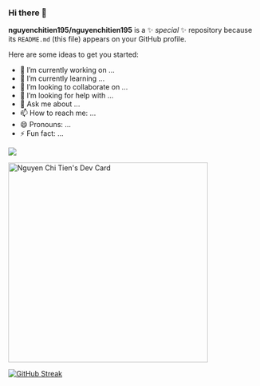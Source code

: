 ### Hi there 👋

**nguyenchitien195/nguyenchitien195** is a ✨ _special_ ✨ repository because its `README.md` (this file) appears on your GitHub profile.

Here are some ideas to get you started:

- 🔭 I’m currently working on ...
- 🌱 I’m currently learning ...
- 👯 I’m looking to collaborate on ...
- 🤔 I’m looking for help with ...
- 💬 Ask me about ...
- 📫 How to reach me: ...
- 😄 Pronouns: ...
- ⚡ Fun fact: ...

![](https://komarev.com/ghpvc/?username=your-github-username)

<a href="https://app.daily.dev/nguyenchitien195"><img src="https://api.daily.dev/devcards/1ffc4726582b43918d9aeeb4a1cfd37a.png?r=qmw" width="400" alt="Nguyen Chi Tien's Dev Card"/></a>

[![GitHub Streak](http://github-readme-streak-stats.herokuapp.com?user=nguyenchitien195&theme=dark)](https://git.io/streak-stats)
